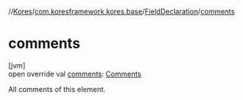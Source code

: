 //[Kores](../../../index.md)/[com.koresframework.kores.base](../index.md)/[FieldDeclaration](index.md)/[comments](comments.md)

# comments

[jvm]\
open override val [comments](comments.md): [Comments](../../com.koresframework.kores.base.comment/-comments/index.md)

All comments of this element.
